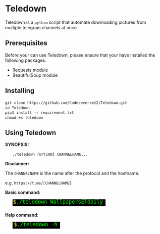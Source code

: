 # Teledown

Teledown is a `python` script that automate downloading pictures from multiple telegram channels at once.
## Prerequisites
Before your can use Teledown, please ensure that your have installed the following packages.
* Requests module
* BeautifulSoup module

## Installing

```
git clone https://github.com/Codereverse12/Teledown.git
cd Teledown
pip3 install -r requirement.txt
chmod +x teledown
```

## Using Teledown
**SYNOPSIS:**

&nbsp;&nbsp;&nbsp;&nbsp;&nbsp;&nbsp;`./teledown [OPTION] CHANNELNAME...`<br/>

**Disclaimer:**

The `CHANNELNAME` is the name after the protocol and the hostname.

e.g,  `https://t.me/[CHANNELNAME]`

**Basic command:**<br/>

&nbsp;&nbsp;&nbsp;&nbsp;&nbsp;&nbsp;![Command to type](./config/cmd.png)<br/><br/>
**Help command:**<br/>

&nbsp;&nbsp;&nbsp;&nbsp;&nbsp;&nbsp;![Command to help](./config/help.png)






